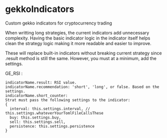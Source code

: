 # gekkoIndicators
Custom gekko indicators for cryptocurrency trading

When writting long strategies, the current indicators add unnecessary complexity. Having the basic indicator logic in the indicator itself helps clean the strategy logic making it more readable and easier to improve.

These will replace built-in indicators without breaking current strategy since .result method is still the same. However, you must at a minimum, add the settings.

GE_RSI :

    indicatorName.result: RSI value. 
    indicatorName.recommendation: 'short', 'long', or false. Based on the settings.
    indicatorName.short_counter:
    Strat must pass the following settings to the indicator:
    {
      interval: this.settings.interval, // this.settings.whateverYourTomlFileCallsThese
      buy: this.settings.buy,
      sell: this.settings.sell,
      persistence: this.settings.persistence
    }

